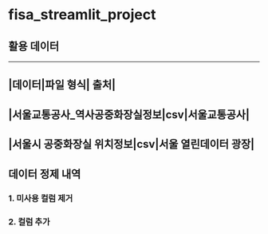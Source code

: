 # fisa_streamlit_project

## 활용 데이터
----------
|데이터|파일 형식| 출처|
----------
|서울교통공사_역사공중화장실정보|csv|서울교통공사|
--------
|서울시 공중화장실 위치정보|csv|서울 열린데이터 광장|
---------------
## 데이터 정제 내역
### 1. 미사용 컬럼 제거


### 2. 컬럼 추가
